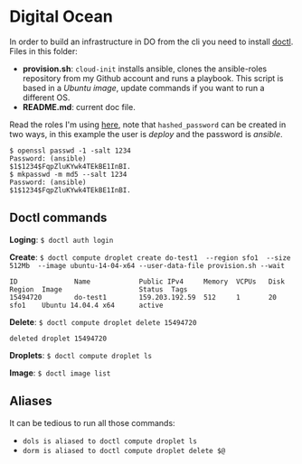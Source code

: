 # Digital Ocean

In order to build an infrastructure in DO from the cli you need to install [doctl](https://github.com/digitalocean/doctl).
Files in this folder:

- **provision.sh**: ``cloud-init`` installs ansible, clones the ansible-roles repository from my Github account and runs a playbook. This script is based in a _Ubuntu image_, update commands if you want to run a different OS.
- **README.md**: current doc file.

Read the roles I'm using [here](https://github.com/sgmac/ansible-roles), note that ``hashed_password`` can be created in two ways, in this example the  user is _deploy_  and the password is _ansible_.

```
$ openssl passwd -1 -salt 1234
Password: (ansible)
$1$1234$FqpZluKYwk4TEkBE1InBI.
$ mkpasswd -m md5 --salt 1234
Password: (ansible)
$1$1234$FqpZluKYwk4TEkBE1InBI.
```

## Doctl commands

**Loging**: ``$ doctl auth login`` 

**Create**: `` $ doctl compute droplet create do-test1  --region sfo1  --size 512Mb  --image ubuntu-14-04-x64 --user-data-file provision.sh --wait ``
```
ID              Name            Public IPv4     Memory  VCPUs   Disk    Region  Image                   Status  Tags
15494720        do-test1        159.203.192.59  512     1       20      sfo1    Ubuntu 14.04.4 x64      active
```

**Delete**:  ``$ doctl compute droplet delete 15494720``
```
deleted droplet 15494720
```
 
**Droplets**: ``$ doctl compute droplet ls ``

**Image**: ``$ doctl image list``

## Aliases

It can be tedious to run all those commands:


-  ```dols is aliased to doctl compute droplet ls```
-  ```dorm is aliased to doctl compute droplet delete $@``` 

